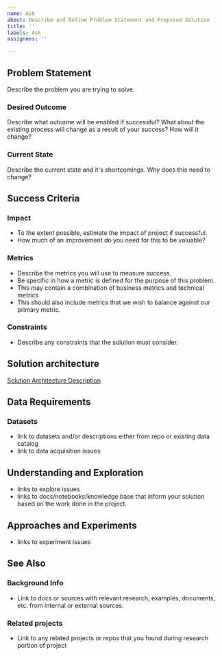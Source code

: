 ```yaml
---
name: Ask
about: Describe and Refine Problem Statement and Proposed Solution
title: ''
labels: Ask
assignees: ''

---
```


## Problem Statement

Describe the problem you are trying to solve.

### Desired Outcome

Describe what outcome will be enabled if successful? What about the existing process will change as a result of your success? How will it change?

### Current State

Describe the current state and it's shortcomings. Why does this need to change?

## Success Criteria

### Impact

- To the extent possible, estimate the impact of project if successful.
- How much of an improvement do you need for this to be valuable?

### Metrics

- Describe the metrics you will use to measure success.
- Be specific in how a metric is defined for the purpose of this problem.
- This may contain a combination of business metrics and technical metrics
- This should also include metrics that we wish to balance against our primary metric.


### Constraints

- Describe any constraints that the solution must consider.

## Solution architecture

[Solution Architecture Description](docs/solution-architecture.md)

## Data Requirements

### Datasets

- link to datasets and/or descriptions either from repo or existing data catalog
- link to data acquisition issues

## Understanding and Exploration

- links to explore issues
- links to docs/notebooks/knowledge base that inform your solution based on the work done in the project.

## Approaches and Experiments

- links to experiment issues

## See Also

### Background Info

- Link to docs or sources with relevant research, examples, documents, etc. from internal or external sources.

### Related projects

- Link to any related projects or repos that you found during research portion of project
